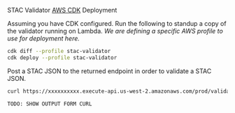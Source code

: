 STAC Validator [AWS CDK](https://aws.amazon.com/cdk/) Deployment

Assuming you have CDK configured. Run the following to standup a copy of the validator running on Lambda. *We are defining a specific AWS profile to use for deployment here.*

```bash
cdk diff --profile stac-validator
cdk deploy --profile stac-validator
```

Post a STAC JSON to the returned endpoint in order to validate a STAC JSON.

```bash
curl https://xxxxxxxxxx.execute-api.us-west-2.amazonaws.com/prod/validate

TODO: SHOW OUTPUT FORM CURL

```